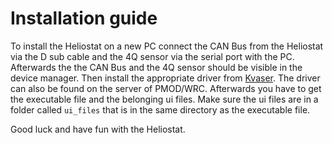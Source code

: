 # Installation guide

To install the Heliostat on a new PC connect the CAN Bus from the Heliostat via the D sub cable and the 4Q sensor via the serial port with the PC. Afterwards the the CAN Bus and the 4Q sensor should be visible in the device manager. Then install the appropriate driver from [Kvaser](https://www.kvaser.com/download/). The driver can also be found on the server of PMOD/WRC. Afterwards you have to get the executable file and the belonging ui files. Make sure the ui files are in a folder called `ui_files` that is in the same directory as the executable file. 

Good luck and have fun with the Heliostat. 